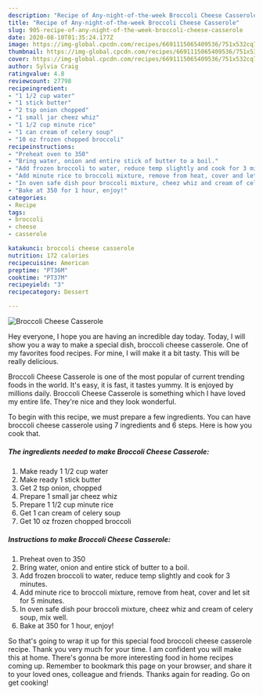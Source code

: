 ```yaml
---
description: "Recipe of Any-night-of-the-week Broccoli Cheese Casserole"
title: "Recipe of Any-night-of-the-week Broccoli Cheese Casserole"
slug: 905-recipe-of-any-night-of-the-week-broccoli-cheese-casserole
date: 2020-08-10T01:35:24.177Z
image: https://img-global.cpcdn.com/recipes/6691115065409536/751x532cq70/broccoli-cheese-casserole-recipe-main-photo.jpg
thumbnail: https://img-global.cpcdn.com/recipes/6691115065409536/751x532cq70/broccoli-cheese-casserole-recipe-main-photo.jpg
cover: https://img-global.cpcdn.com/recipes/6691115065409536/751x532cq70/broccoli-cheese-casserole-recipe-main-photo.jpg
author: Sylvia Craig
ratingvalue: 4.8
reviewcount: 27798
recipeingredient:
- "1 1/2 cup water"
- "1 stick butter"
- "2 tsp onion chopped"
- "1 small jar cheez whiz"
- "1 1/2 cup minute rice"
- "1 can cream of celery soup"
- "10 oz frozen chopped broccoli"
recipeinstructions:
- "Preheat oven to 350"
- "Bring water, onion and entire stick of butter to a boil."
- "Add frozen broccoli to water, reduce temp slightly and cook for 3 minutes."
- "Add minute rice to broccoli mixture, remove from heat, cover and let sit for 5 minutes."
- "In oven safe dish pour broccoli mixture, cheez whiz and cream of celery soup, mix well."
- "Bake at 350 for 1 hour, enjoy!"
categories:
- Recipe
tags:
- broccoli
- cheese
- casserole

katakunci: broccoli cheese casserole 
nutrition: 172 calories
recipecuisine: American
preptime: "PT36M"
cooktime: "PT37M"
recipeyield: "3"
recipecategory: Dessert

---
```



![Broccoli Cheese Casserole](https://img-global.cpcdn.com/recipes/6691115065409536/751x532cq70/broccoli-cheese-casserole-recipe-main-photo.jpg)

Hey everyone, I hope you are having an incredible day today. Today, I will show you a way to make a special dish, broccoli cheese casserole. One of my favorites food recipes. For mine, I will make it a bit tasty. This will be really delicious.

Broccoli Cheese Casserole is one of the most popular of current trending foods in the world. It's easy, it is fast, it tastes yummy. It is enjoyed by millions daily. Broccoli Cheese Casserole is something which I have loved my entire life. They're nice and they look wonderful.




To begin with this recipe, we must prepare a few ingredients. You can have broccoli cheese casserole using 7 ingredients and 6 steps. Here is how you cook that.

<!--inarticleads1-->

##### The ingredients needed to make Broccoli Cheese Casserole:

1. Make ready 1 1/2 cup water
1. Make ready 1 stick butter
1. Get 2 tsp onion, chopped
1. Prepare 1 small jar cheez whiz
1. Prepare 1 1/2 cup minute rice
1. Get 1 can cream of celery soup
1. Get 10 oz frozen chopped broccoli




<!--inarticleads2-->

##### Instructions to make Broccoli Cheese Casserole:

1. Preheat oven to 350
1. Bring water, onion and entire stick of butter to a boil.
1. Add frozen broccoli to water, reduce temp slightly and cook for 3 minutes.
1. Add minute rice to broccoli mixture, remove from heat, cover and let sit for 5 minutes.
1. In oven safe dish pour broccoli mixture, cheez whiz and cream of celery soup, mix well.
1. Bake at 350 for 1 hour, enjoy!




So that's going to wrap it up for this special food broccoli cheese casserole recipe. Thank you very much for your time. I am confident you will make this at home. There's gonna be more interesting food in home recipes coming up. Remember to bookmark this page on your browser, and share it to your loved ones, colleague and friends. Thanks again for reading. Go on get cooking!
